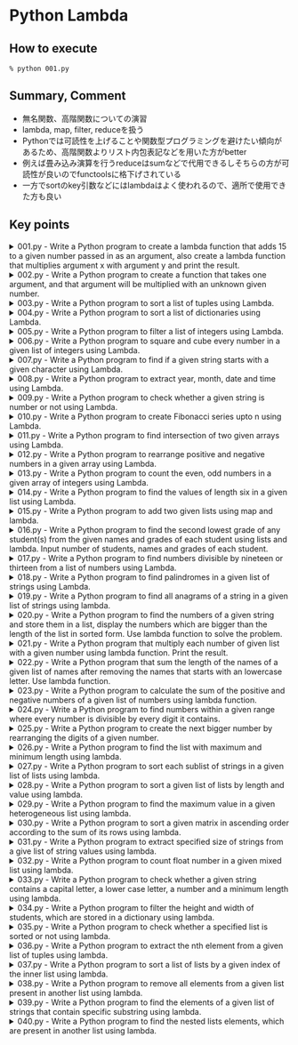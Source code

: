 # Python Lambda

## How to execute

```shell
% python 001.py
```

## Summary, Comment
- 無名関数、高階関数についての演習
- lambda, map, filter, reduceを扱う
- Pythonでは可読性を上げることや関数型プログラミングを避けたい傾向があるため、高階関数よりリスト内包表記などを用いた方がbetter
- 例えば畳み込み演算を行うreduceはsumなどで代用できるしそちらの方が可読性が良いのでfunctoolsに格下げされている
- 一方でsortのkey引数などにはlambdaはよく使われるので、適所で使用できた方も良い

## Key points

<details>
<summary>001.py - Write a Python program to create a lambda function that adds 15 to a given number passed in as an argument, also create a lambda function that multiplies argument x with argument y and print the result.</summary>

- 無名関数の書式の通りに書く
- PEP8警告が出るが気にしない
</details>

<details>
<summary>002.py - Write a Python program to create a function that takes one argument, and that argument will be multiplied with an unknown given number.</summary>

- 何倍するかを受け取る関数を作る
</details>

<details>
<summary>003.py - Write a Python program to sort a list of tuples using Lambda.</summary>

- list.sortを使う
- sortの引数 (key)にソートしたい値を指定する
- lambda x: x[1]で配列xの中の2番目の要素を指定するということになる
</details>

<details>
<summary>004.py - Write a Python program to sort a list of dictionaries using Lambda.</summary>

- 辞書の'model'の数値が降順になるようにソートすればいい
- list.sortの引数のreverseをTrueにしておく
</details>

<details>
<summary>005.py - Write a Python program to filter a list of integers using Lambda.</summary>

- filterを使う
- 第一引数にフィルター条件となる関数、第二引数にフィルターしたいiterable objectを指定する
</details>

<details>
<summary>006.py - Write a Python program to square and cube every number in a given list of integers using Lambda.</summary>

- mapを使う
- 第一引数に適用したい関数、第二引数にiterable objectを指定する
</details>

<details>
<summary>007.py - Write a Python program to find if a given string starts with a given character using Lambda.</summary>

- 題意が曖昧だがここでは「与えられた文字列が'a'から始まるかどうかを判定する」Python programを書くことにした
- ここでもPEP8警告が出るがLambdaを使う指定なので気にしない
- string.startswithで文字列が指定した言葉で始まるかを確認できる
</details>

<details>
<summary>008.py - Write a Python program to extract year, month, date and time using Lambda.</summary>

- 本当はlambdaを使わなくてもdatetime.yearとかで参照した方がスマートだと思う
</details>

<details>
<summary>009.py - Write a Python program to check whether a given string is number or not using Lambda.</summary>

- string.isdigitでその文字列が数値かどうか判別できる
- これもlambda使った方が冗長なので本当はやめた方がいい
</details>

<details>
<summary>010.py - Write a Python program to create Fibonacci series upto n using Lambda.</summary>

- functools.reduceを使う
- reduce(func, iter, initializer)で畳み込み演算が可能
- フィボナッチ数列の漸化式：a_n = a_{n-1}+a_{n-2} (n = 2,3,...), a_0 = 0, a_1 = 1
- range(-1)はエラーにならずlistで出力すると[]が返ってくる
- [1] + [2] = [1, 2]なので、畳み込むとリストの要素がどんどん増える
</details>

<details>
<summary>011.py - Write a Python program to find intersection of two given arrays using Lambda.</summary>

- filterを使う
- filterの引数の関数の判定の結果、Trueになったものだけが出力される
</details>

<details>
<summary>012.py - Write a Python program to rearrange positive and negative numbers in a given array using Lambda.</summary>

- ぱっと見規則性がよくわからないが、出力されているリストの逆数をそれぞれ取ると大きい順に並んでいるのでそのように処理を書く
</details>

<details>
<summary>013.py - Write a Python program to count the even, odd numbers in a given array of integers using Lambda.</summary>

- filterで偶数か奇数かを判定し、その要素数を数える
</details>

<details>
<summary>014.py - Write a Python program to find the values of length six in a given list using Lambda.</summary>

- filterで6文字かどうか判定し、その結果を出力する
</details>

<details>
<summary>015.py - Write a Python program to add two given lists using map and lambda.</summary>

- mapは複数引数が取れる、map(関数, [関数に入れたいiterator object])
</details>

<details>
<summary>016.py - Write a Python program to find the second lowest grade of any student(s) from the given names and grades of each student using lists and lambda. Input number of students, names and grades of each student.</summary>

- 生徒の名前とGradeを入れてから動かすのが題意っぽいが、ここでは生徒は固定として考える（追加したい場合はlistにappendすればいい）
- 題意からgradeがthe lowestなのが1なのか3なのかわからないが1がlowestと考えることにする
</details>

<details>
<summary>017.py - Write a Python program to find numbers divisible by nineteen or thirteen from a list of numbers using Lambda.</summary>

- filterを使って抽出する
</details>

<details>
<summary>018.py - Write a Python program to find palindromes in a given list of strings using Lambda.</summary>

- palindromes「回文」
- reverseしたものと一致すればOK
- string[::-1]で''.join(list(reversed(string)))と同じ結果が得られる
</details>

<details>
<summary>019.py - Write a Python program to find all anagrams of a string in a given list of strings using lambda.</summary>

- anagrams「単語に含まれる文字の順序を変えて、別の意味の単語を作る遊び」
- ソートして一緒になればOK
</details>

<details>
<summary>020.py - Write a Python program to find the numbers of a given string and store them in a list, display the numbers which are bigger than the length of the list in sorted form. Use lambda function to solve the problem.</summary>

- filterを使って抽出する
</details>

<details>
<summary>021.py - Write a Python program that multiply each number of given list with a given number using lambda function. Print the result.</summary>

- mapを使う
</details>

<details>
<summary>022.py - Write a Python program that sum the length of the names of a given list of names after removing the names that starts with an lowercase letter. Use lambda function.</summary>

- filterでuppercaseから始まってるかどうかをみる (string.isupperが使える)
- 1行で書けるが、可読性が良くないので本当はやめた方が良さそう
</details>

<details>
<summary>023.py - Write a Python program to calculate the sum of the positive and negative numbers of a given list of numbers using lambda function.</summary>

- filterを使って抽出する
- sum(list)で総和が取れる
</details>

<details>
<summary>024.py - Write a Python program to find numbers within a given range where every number is divisible by every digit it contains.</summary>

- 例えば12だったら12が1か2で割れるかどうか(これは割れる)、13だったら1か3で割れるかどうか(3で割れない)みたいなことを調べればいい
- 0では割れないので条件が1個でも成り立たなかったらリストに追加しないという処理にする
- anyを使って判定する
</details>

<details>
<summary>025.py - Write a Python program to create the next bigger number by rearranging the digits of a given number.</summary>

- itertools.permutationを使って列挙し、その中から探す
- このやり方は数値が数十桁になったりするとスケーラビリティに問題がありそうだが、ここでは考えないことにする
- permutationsを使うために数値をstringに変換して並び替える
- 一番大きい場合はFalseを返すので、IndexError時にFalseを返すことにする
</details>

<details>
<summary>026.py - Write a Python program to find the list with maximum and minimum length using lambda.</summary>

- min(list, key)でkeyに指定された処理の後のlistの要素の最小値が求められる
- maxでも同様
</details>

<details>
<summary>027.py - Write a Python program to sort each sublist of strings in a given list of lists using lambda.</summary>

- mapで処理する

</details>

<details>
<summary>028.py - Write a Python program to sort a given list of lists by length and value using lambda.</summary>

- sortedで処理する
- keyのlambdaにはlen(l)だけでなくリスト自体も指定する
- 2つのkeyでソートするときはlambda x: (x[0], x[1])のようにタプルで指定する

</details>

<details>
<summary>029.py - Write a Python program to find the maximum value in a given heterogeneous list using lambda.</summary>

- stringも含まれているのでまずisinstanceでソートする
- isinstance(object, classinfo)でデータ型の比較が可能 (Trueなら等しい)

</details>

<details>
<summary>030.py - Write a Python program to sort a given matrix in ascending order according to the sum of its rows using lambda.</summary>

- keyをsumにしてsortedする

</details>

<details>
<summary>031.py - Write a Python program to extract specified size of strings from a give list of string values using lambda.</summary>

- filterを使う

</details>

<details>
<summary>032.py - Write a Python program to count float number in a given mixed list using lambda.</summary>

- filterとisinstanceを使う

</details>

<details>
<summary>033.py - Write a Python program to check whether a given string contains a capital letter, a lower case letter, a number and a minimum length using lambda.</summary>

- パスワードの制約みたいなイメージで判定する
- 最低文字数はとりあえず8文字とする
- 制約を満たしていればTrue、そうでなければFalseとする
- 一つでも入っていればいいのでanyを使う
- 可読性が鬼のように悪いので、本当はちゃんとdefで書いた方がいいとは思う

</details>

<details>
<summary>034.py - Write a Python program to filter the height and width of students, which are stored in a dictionary using lambda.</summary>

- 出力の都合でtupleを強引にdictにする必要がある

</details>

<details>
<summary>035.py - Write a Python program to check whether a specified list is sorted or not using lambda.</summary>

- 題意の例だとソートされているのにFalseと出ていて何かおかしい気がするが、すでにソートされていればTrue、そうでなければFalseと判定するコードを書くことにする

</details>

<details>
<summary>036.py - Write a Python program to extract the nth element from a given list of tuples using lambda.</summary>

- mapを使う

</details>

<details>
<summary>037.py - Write a Python program to sort a list of lists by a given index of the inner list using lambda.</summary>

- sortedを使う

</details>

<details>
<summary>038.py - Write a Python program to remove all elements from a given list present in another list using lambda.</summary>

- list.remove(x)でlist内の要素xを削除できるが、返り値がないのでここではfilterを使う

</details>

<details>
<summary>039.py - Write a Python program to find the elements of a given list of strings that contain specific substring using lambda.</summary>

- filterを使う

</details>

<details>
<summary>040.py - Write a Python program to find the nested lists elements, which are present in another list using lambda.</summary>

- 流石に内包表現を使った方が見やすいので内包表記とfilterで書く (mapとfilterのみで書けるのか？)

</details>
